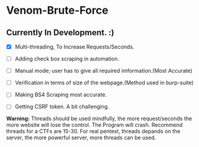 # Venom-Brute-Force
 
## Currently In Development. :)
- [x] Multi-threading, To Increase Requests/Seconds.
- [ ] Adding check box scraping in automation.
- [ ] Manual mode; user has to give all required imformation.(Most Accurate)
- [ ] Verification in terms of size of the webpage.(Method used in burp-suite)
- [ ] Making BS4 Scraping most accurate.
- [ ] Getting CSRF token. A bit challenging.


**Warning:** Threads should be used mindfully, the more request/seconds the more website will lose the control. The Program will crash. Recommend threads for a CTFs are 15-30. For real pentest, threads depands on the server, the more powerful server, more threads can be used.
